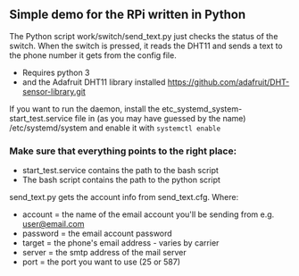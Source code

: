 ## Simple demo for the RPi written in Python

The Python script work/switch/send_text.py just checks the status of the switch. When the switch is pressed, it reads the DHT11 and sends a text to the phone number it gets from the config file.

* Requires python 3
* and the Adafruit DHT11 library installed https://github.com/adafruit/DHT-sensor-library.git

If you want to run the daemon, install the etc_systemd_system-start_test.service file in (as you may have guessed by the name) /etc/systemd/system and enable it with `systemctl enable`

### Make sure that everything points to the right place:
* start_test.service contains the path to the bash script
* The bash script contains the path to the python script


send_text.py gets the account info from send_text.cfg. Where:

* account = the name of the email account you'll be sending from e.g. user@email.com
* password = the email account password
* target = the phone's email address - varies by carrier
* server = the smtp address of the mail server
* port = the port you want to use (25 or 587) 
